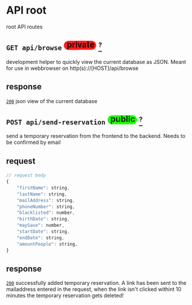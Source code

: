 # API root
root API routes
## `GET api/browse` ![img_private](https://github.com/Coenicorn/DeGroeneWeide/blob/main/backend/docgen/private.png?raw=true) [<sup>?</sup>](https://github.com/Coenicorn/DeGroeneWeide/blob/conformation-mail/backend/api/DOCS.md)
development helper to quickly view the current database as JSON. Meant for use in webbrowser on http(s)://[HOST]/api/browse
## response
[`200`](https://developer.mozilla.org/en-US/docs/Web/HTTP/Status) json view of the current database<br>
## `POST api/send-reservation` ![img_public](https://github.com/Coenicorn/DeGroeneWeide/blob/main/backend/docgen/public.png?raw=true) [<sup>?</sup>](https://github.com/Coenicorn/DeGroeneWeide/blob/conformation-mail/backend/api/DOCS.md)
send a temporary reservation from the frontend to the backend. Needs to be confirmed by email
## request
```javascript
// request body
{
	"firstName": string,
	"lastName": string,
	"mailAddress": string,
	"phoneNumber": string,
	"blacklisted": number,
	"birthDate": string,
	"maySave": number,
	"startDate": string,
	"endDate": string,
	"amountPeople": string,
}
```
## response
[`200`](https://developer.mozilla.org/en-US/docs/Web/HTTP/Status) successfully added temporary reservation. A link has been sent to the mailaddress entered in the request, when the link isn't clicked withint 10 minutes the temporary reservation gets deleted!<br>

